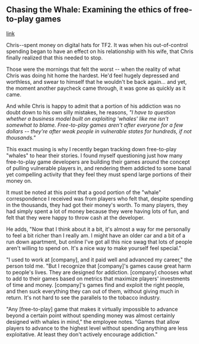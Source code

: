## Chasing the Whale: Examining the ethics of free-to-play games
[link](http://www.gamasutra.com/view/feature/195806/chasing_the_whale_examining_the_.php?print=1)

Chris--spent money on digital hats for TF2. It was when his out-of-control spending began to have an effect on his relationship with his wife, that Chris finally realized that this needed to stop.

Those were the mornings that felt the worst -- when the reality of what Chris was doing hit home the hardest. He'd feel hugely depressed and worthless, and swear to himself that he wouldn't be back again... and yet, the moment another paycheck came through, it was gone as quickly as it came.

And while Chris is happy to admit that a portion of his addiction was no doubt down to his own silly mistakes, he reasons, *"I have to question whether a business model built on exploiting 'whales' like me isn't somewhat to blame. Free-to-play games aren't after everyone for a few dollars -- they're after weak people in vulnerable states for hundreds, if not thousands."*

This exact musing is why I recently began tracking down free-to-play "whales" to hear their stories. I found myself questioning just how many free-to-play game developers are building their games around the concept of pulling vulnerable players in, and rendering them addicted to some banal yet compelling activity that they feel they must spend large portions of their money on.

It must be noted at this point that a good portion of the "whale" correspondence I received was from players who felt that, despite spending in the thousands, they had got their money's worth. To many players, they had simply spent a lot of money because they were having lots of fun, and felt that they were happy to throw cash at the developer.

He adds, "Now that I think about it a bit, it's almost a way for me personally to feel a bit richer than I really am. I might have an older car and a bit of a run down apartment, but online I've got all this nice swag that lots of people aren't willing to spend on. It's a nice way to make yourself feel special."

"I used to work at [company], and it paid well and advanced my career," the person told me. "But I recognize that [company]'s games cause great harm to people's lives. They are designed for addiction. [company] chooses what to add to their games based on metrics that maximize players' investments of time and money. [company]'s games find and exploit the right people, and then suck everything they can out of them, without giving much in return. It's not hard to see the parallels to the tobacco industry.

"Any [free-to-play] game that makes it virtually impossible to advance beyond a certain point without spending money was almost certainly designed with whales in mind," the employee notes. "Games that allow players to advance to the highest level without spending anything are less exploitative. At least they don't actively encourage addiction."

